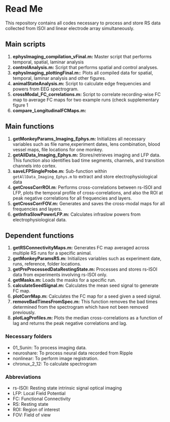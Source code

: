 # Read Me
This repository contains all codes necessary to process and store RS data collected from ISOI and linear electrode array simultaneously.

## Main scripts
1. **ephysImaging_compilation_vFinal.m:** Master script that performs temporal, spatial, laminar analysis
2. **controlAnalysis.m:** Script that performs spatial and control analyses.
3. **ephysImaging_plottingFinal.m:**: Plots all compiled data for spatial, temporal, laminar analysis and other figures.
4. **animalStateAnalysis.m:** Script to calculate edge frequencies and powers from EEG spectrogram. 
5. **crossModal_FC_correlations.m:** Script to correlate recording-wise FC map to average FC maps for two example runs (check supplementary figure 1 
6. **compare_LongitudinalFCMaps.m:**


## Main functions
1. **getMonkeyParams_Imaging_Ephys.m:** Initializes all necessary variables such as file name,experiment dates, lens combination, blood vessel maps, file locations for one monkey.
2. **getAllData_Imaging_Ephys.m:** Stores/retrieves imaging and LFP data. This function also identifies bad time segments, channels, and transition channels into cortex.
3. **saveLFPSingleProbe.m:** Sub-function within `getAllData_Imaging_Ephys.m` to extract and store electrophysiological data
4. **getCrossCorrROI.m**: Performs cross-correlations between rs-ISOI and LFP, plots the temporal profile of cross-correlations, and also the ROI at peak negative correlations for all frequencies and layers.
5. **getCrossCorrFOV.m:** Generates and saves the cross-modal maps for all frequencies and layers.
6. **getInfraSlowPowerLFP.m:** Calculates infraslow powers from electrophysiological data. 

## Dependent functions
1. **getRSConnectivityMaps.m:**  Generates FC map averaged across multiple RS runs for a specific animal. 
2. **getMonkeyParamsRS.m:** Initializes variables such as experiment date, runs, reference, folder locations. 
3. **getPreProcessedDataRestingState.m:** Processes and stores rs-ISOI data from experiments involving rs-ISOI only. 
4. **getMasks.m:** Loads the masks for a specific run.
5. **calculateSeedSignal.m:** Calculates the mean seed signal to generate FC map.
6. **plotCorrMap.m:** Calculates the FC map for a seed given a seed signal.
7. **removeBadTimesFromSpec.m:** This function removes the bad times determined from the spectrogram which have not been removed previously.
8. **plotLagProfiles.m:** Plots the median cross-correlations as a function of lag and returns the peak negative correlations and lag. 

### Necessary folders
- 01_Sunin: To process imaging data.
- neuroshare: To process neural data recorded from Ripple
- nonlinear: To perform image registration.
- chronux_2_12: To calculate spectrogram 

### Abbreviations
- rs-ISOI: Resting state intrinsic signal optical imaging
- LFP: Local Field Potential
- FC: Functional Connectivity 
- RS: Resting state
- ROI: Region of interest
- FOV: Field of view